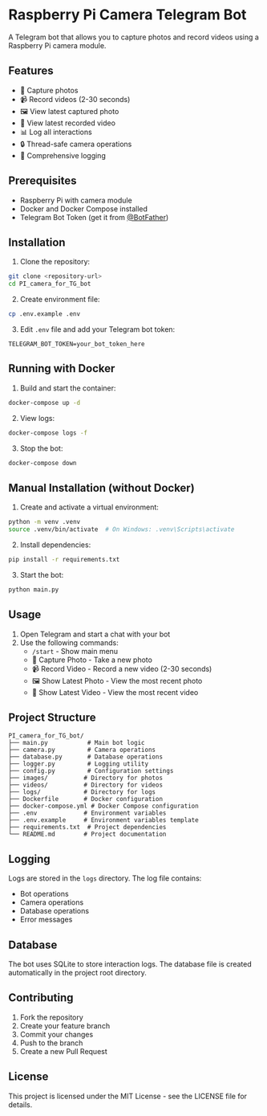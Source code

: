# Raspberry Pi Camera Telegram Bot

A Telegram bot that allows you to capture photos and record videos using a Raspberry Pi camera module.

## Features

- 📸 Capture photos
- 📹 Record videos (2-30 seconds)
- 🖼️ View latest captured photo
- 🎥 View latest recorded video
- 📊 Log all interactions
- 🔒 Thread-safe camera operations
- 📝 Comprehensive logging

## Prerequisites

- Raspberry Pi with camera module
- Docker and Docker Compose installed
- Telegram Bot Token (get it from [@BotFather](https://t.me/botfather))

## Installation

1. Clone the repository:
```bash
git clone <repository-url>
cd PI_camera_for_TG_bot
```

2. Create environment file:
```bash
cp .env.example .env
```

3. Edit `.env` file and add your Telegram bot token:
```
TELEGRAM_BOT_TOKEN=your_bot_token_here
```

## Running with Docker

1. Build and start the container:
```bash
docker-compose up -d
```

2. View logs:
```bash
docker-compose logs -f
```

3. Stop the bot:
```bash
docker-compose down
```

## Manual Installation (without Docker)

1. Create and activate a virtual environment:
```bash
python -m venv .venv
source .venv/bin/activate  # On Windows: .venv\Scripts\activate
```

2. Install dependencies:
```bash
pip install -r requirements.txt
```

3. Start the bot:
```bash
python main.py
```

## Usage

1. Open Telegram and start a chat with your bot
2. Use the following commands:
   - `/start` - Show main menu
   - 📸 Capture Photo - Take a new photo
   - 📹 Record Video - Record a new video (2-30 seconds)
   - 🖼️ Show Latest Photo - View the most recent photo
   - 🎥 Show Latest Video - View the most recent video

## Project Structure

```
PI_camera_for_TG_bot/
├── main.py           # Main bot logic
├── camera.py         # Camera operations
├── database.py       # Database operations
├── logger.py         # Logging utility
├── config.py         # Configuration settings
├── images/          # Directory for photos
├── videos/          # Directory for videos
├── logs/            # Directory for logs
├── Dockerfile       # Docker configuration
├── docker-compose.yml # Docker Compose configuration
├── .env             # Environment variables
├── .env.example     # Environment variables template
├── requirements.txt  # Project dependencies
└── README.md        # Project documentation
```

## Logging

Logs are stored in the `logs` directory. The log file contains:
- Bot operations
- Camera operations
- Database operations
- Error messages

## Database

The bot uses SQLite to store interaction logs. The database file is created automatically in the project root directory.

## Contributing

1. Fork the repository
2. Create your feature branch
3. Commit your changes
4. Push to the branch
5. Create a new Pull Request

## License

This project is licensed under the MIT License - see the LICENSE file for details. 